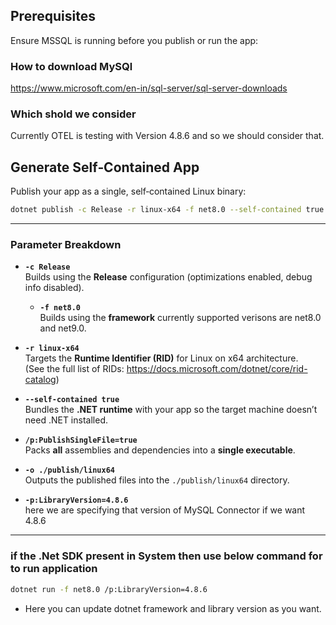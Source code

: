 ## Prerequisites

Ensure MSSQL is running before you publish or run the app:

### How to download MySQl
https://www.microsoft.com/en-in/sql-server/sql-server-downloads


### Which shold we consider 
Currently OTEL is testing with Version 4.8.6 and so we should consider that.

## Generate Self‑Contained App

Publish your app as a single, self‑contained Linux binary:

```bash
dotnet publish -c Release -r linux-x64 -f net8.0 --self-contained true /p:PublishSingleFile=true -o ./publish/linux64 -p:LibraryVersion=4.8.6
```

---

### Parameter Breakdown

- **`-c Release`**  
  Builds using the **Release** configuration (optimizations enabled, debug info disabled).
  
  - **`-f net8.0`**  
  Builds using the **framework** currently supported verisons are net8.0 and net9.0.

- **`-r linux-x64`**  
  Targets the **Runtime Identifier (RID)** for Linux on x64 architecture.  
  (See the full list of RIDs: https://docs.microsoft.com/dotnet/core/rid-catalog)

- **`--self-contained true`**  
  Bundles the **.NET runtime** with your app so the target machine doesn’t need .NET installed.

- **`/p:PublishSingleFile=true`**  
  Packs **all** assemblies and dependencies into a **single executable**.

- **`-o ./publish/linux64`**  
  Outputs the published files into the `./publish/linux64` directory.

- **`-p:LibraryVersion=4.8.6`**  
  here we are specifying that version of MySQL Connector if we want 4.8.6

---

### if the .Net SDK present in System then use below command for to run application 

```bash
dotnet run -f net8.0 /p:LibraryVersion=4.8.6
```

- Here you can update dotnet framework and library version as you want.
```		
